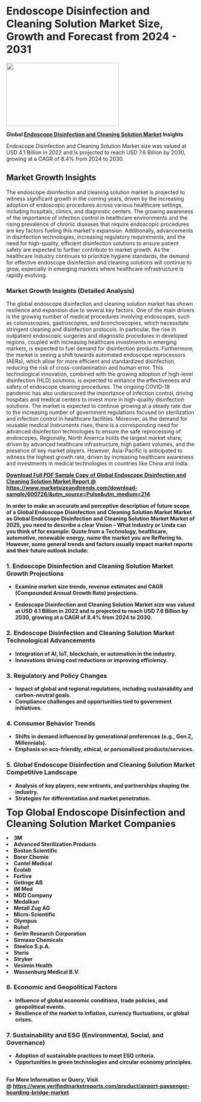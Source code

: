 <H1>Endoscope Disinfection and Cleaning Solution Market Size, Growth and Forecast from 2024 - 2031</H1><img class="aligncenter size-medium wp-image-584254" src="https://thirdeyenews.in/wp-content/uploads/2024/09/Global-Market-Research-300x168.jpeg" alt="" width="300" height="168" /><p><strong>Global&nbsp;<a href="https://www.marketsizeandtrends.com/download-sample/600726/&amp;utm_source=Pulse&amp;utm_medium=214">Endoscope Disinfection and Cleaning Solution Market</a> Insights</strong></p><p>Endoscope Disinfection and Cleaning Solution Market size was valued at USD 4.1 Billion in 2022 and is projected to reach USD 7.6 Billion by 2030, growing at a CAGR of 8.4% from 2024 to 2030.</p><p><h2>Market Growth Insights</h2> <p>The endoscope disinfection and cleaning solution market is projected to witness significant growth in the coming years, driven by the increasing adoption of endoscopic procedures across various healthcare settings, including hospitals, clinics, and diagnostic centers. The growing awareness of the importance of infection control in healthcare environments and the rising prevalence of chronic diseases that require endoscopic procedures are key factors fueling this market's expansion. Additionally, advancements in disinfection technologies, increasing regulatory requirements, and the need for high-quality, efficient disinfection solutions to ensure patient safety are expected to further contribute to market growth. As the healthcare industry continues to prioritize hygiene standards, the demand for effective endoscope disinfection and cleaning solutions will continue to grow, especially in emerging markets where healthcare infrastructure is rapidly evolving. <strong><a href="#"></a></strong> <h3>Market Growth Insights (Detailed Analysis)</h3> <p>The global endoscope disinfection and cleaning solution market has shown resilience and expansion due to several key factors. One of the main drivers is the growing number of medical procedures involving endoscopes, such as colonoscopies, gastroscopies, and bronchoscopies, which necessitate stringent cleaning and disinfection protocols. In particular, the rise in outpatient endoscopic surgeries and diagnostic procedures in developed regions, coupled with increasing healthcare investments in emerging markets, is expected to fuel demand for disinfection products. Furthermore, the market is seeing a shift towards automated endoscope reprocessors (AERs), which allow for more efficient and standardized disinfection, reducing the risk of cross-contamination and human error. This technological innovation, combined with the growing adoption of high-level disinfection (HLD) solutions, is expected to enhance the effectiveness and safety of endoscope cleaning procedures. The ongoing COVID-19 pandemic has also underscored the importance of infection control, driving hospitals and medical centers to invest more in high-quality disinfection solutions. The market is expected to continue growing at a steady rate due to the increasing number of government regulations focused on sterilization and infection control in healthcare facilities. Moreover, as the demand for reusable medical instruments rises, there is a corresponding need for advanced disinfection technologies to ensure the safe reprocessing of endoscopes. Regionally, North America holds the largest market share, driven by advanced healthcare infrastructure, high patient volumes, and the presence of key market players. However, Asia-Pacific is anticipated to witness the highest growth rate, driven by increasing healthcare awareness and investments in medical technologies in countries like China and India. <strong><a href="#"></p><p><span class=""><strong>Download Full PDF Sample Copy of Global Endoscope Disinfection and Cleaning Solution Market Report</strong> @ <a href="https://www.marketsizeandtrends.com/download-sample/600726/&amp;utm_source=Pulse&amp;utm_medium=214" target="_blank">https://www.marketsizeandtrends.com/download-sample/600726/&amp;utm_source=Pulse&amp;utm_medium=214</a></span></p><p>In order to make an accurate and perceptive description of future scope of a Global&nbsp;Endoscope Disinfection and Cleaning Solution Market Market as Global&nbsp;Endoscope Disinfection and Cleaning Solution Market Market of 2025, you need to describe a clear Vision &ndash; What Industry or Linda can you think of for example: Quote from a Technology, healthcare, automotive, renewable energy, name the market you are Reffering to. However, some general trends and factors usually impact market reports and their future outlook include:</p><h3>1.&nbsp;<strong>Endoscope Disinfection and Cleaning Solution Market Growth Projections</strong></h3><ul><li>Examine market size trends, revenue estimates and CAGR (Compounded Annual Growth Rate) projections.</li><li><p>Endoscope Disinfection and Cleaning Solution Market size was valued at USD 4.1 Billion in 2022 and is projected to reach USD 7.6 Billion by 2030, growing at a CAGR of 8.4% from 2024 to 2030.</p></li></ul><h3>2.&nbsp;<strong>Endoscope Disinfection and Cleaning Solution Market Technological Advancements</strong></h3><ul><li>Integration of AI, IoT, blockchain, or automation in the industry.</li><li>Innovations driving cost reductions or improving efficiency.</li></ul><h3>3.&nbsp;<strong>Regulatory and Policy Changes</strong></h3><ul><li>Impact of global and regional regulations, including sustainability and carbon-neutral goals.</li><li>Compliance challenges and opportunities tied to government initiatives.</li></ul><h3>4.&nbsp;<strong>Consumer Behavior Trends</strong></h3><ul><li>Shifts in demand influenced by generational preferences (e.g., Gen Z, Millennials).</li><li>Emphasis on eco-friendly, ethical, or personalized products/services.</li></ul><h3>5.&nbsp;<strong>Global Endoscope Disinfection and Cleaning Solution Market Competitive Landscape</strong></h3><ul><li>Analysis of key players, new entrants, and partnerships shaping the industry.</li><li>Strategies for differentiation and market penetration.</li></ul><p data-pm-slice="1 1 []"><span style="color: inherit; font-family: inherit; font-size: 25px;">Top Global Endoscope Disinfection and Cleaning Solution Market Companies</span></p><div class="" data-test-id=""><p><li>3M</li><li> Advanced Sterilization Products</li><li> Boston Scientific</li><li> Borer Chemie</li><li> Cantel Medical</li><li> Ecolab</li><li> Fortive</li><li> Getinge AB</li><li> iM Med</li><li> MDD Company</li><li> Medalkan</li><li> Metall Zug AG</li><li> Micro-Scientific</li><li> Olympus</li><li> Ruhof</li><li> Serim Research Corporation</li><li> Sirmaxo Chemicals</li><li> Steelco S.p.A.</li><li> Steris</li><li> Stryker</li><li> Vesimin Health</li><li> Wassenburg Medical B.V.</li></p></div><h3>6.&nbsp;<strong>Economic and Geopolitical Factors</strong></h3><ul><li>Influence of global economic conditions, trade policies, and geopolitical events.</li><li>Resilience of the market to inflation, currency fluctuations, or global crises.</li></ul><h3>7.&nbsp;<strong>Sustainability and ESG (Environmental, Social, and Governance)</strong></h3><ul><li>Adoption of sustainable practices to meet ESG criteria.</li><li>Opportunities in green technologies and circular economy principles.</li></ul><h2><strong style="font-size: 14px;">For More Information or Query, Visit @&nbsp;</strong><a style="background-color: #ffffff; font-size: 14px;" href="https://www.marketsizeandtrends.com/report/endoscope-disinfection-and-cleaning-solution-market/" target="_blank">https://www.verifiedmarketreports.com/product/airport-passenger-boarding-bridge-market</a></h2>
